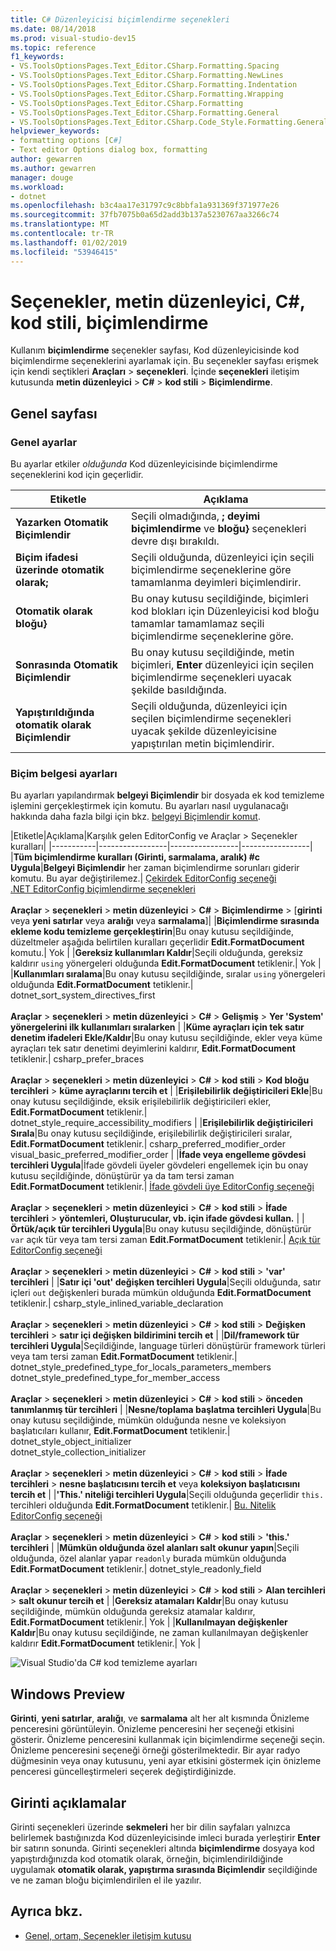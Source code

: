```yaml
---
title: C# Düzenleyicisi biçimlendirme seçenekleri
ms.date: 08/14/2018
ms.prod: visual-studio-dev15
ms.topic: reference
f1_keywords:
- VS.ToolsOptionsPages.Text_Editor.CSharp.Formatting.Spacing
- VS.ToolsOptionsPages.Text_Editor.CSharp.Formatting.NewLines
- VS.ToolsOptionsPages.Text_Editor.CSharp.Formatting.Indentation
- VS.ToolsOptionsPages.Text_Editor.CSharp.Formatting.Wrapping
- VS.ToolsOptionsPages.Text_Editor.CSharp.Formatting
- VS.ToolsOptionsPages.Text_Editor.CSharp.Formatting.General
- VS.ToolsOptionsPages.Text_Editor.CSharp.Code_Style.Formatting.General
helpviewer_keywords:
- formatting options [C#]
- Text editor Options dialog box, formatting
author: gewarren
ms.author: gewarren
manager: douge
ms.workload:
- dotnet
ms.openlocfilehash: b3c4aa17e31797c9c8bbfa1a931369f371977e26
ms.sourcegitcommit: 37fb7075b0a65d2add3b137a5230767aa3266c74
ms.translationtype: MT
ms.contentlocale: tr-TR
ms.lasthandoff: 01/02/2019
ms.locfileid: "53946415"
---
```

# <a name="options-text-editor-c-code-style-formatting"></a>Seçenekler, metin düzenleyici, C#, kod stili, biçimlendirme

Kullanım **biçimlendirme** seçenekler sayfası, Kod düzenleyicisinde kod biçimlendirme seçeneklerini ayarlamak için. Bu seçenekler sayfası erişmek için kendi seçtikleri **Araçları** > **seçenekleri**. İçinde **seçenekleri** iletişim kutusunda **metin düzenleyici** > **C#** > **kod stili**  >  **Biçimlendirme**.

## <a name="general-page"></a>Genel sayfası

### <a name="general-settings"></a>Genel ayarlar

Bu ayarlar etkiler *olduğunda* Kod düzenleyicisinde biçimlendirme seçeneklerini kod için geçerlidir.

|Etiketle|Açıklama|
|-----------|-----------------|
|**Yazarken Otomatik Biçimlendir**|Seçili olmadığında, **; deyimi biçimlendirme** ve **bloğu}** seçenekleri devre dışı bırakıldı.|
|**Biçim ifadesi üzerinde otomatik olarak;**|Seçili olduğunda, düzenleyici için seçili biçimlendirme seçeneklerine göre tamamlanma deyimleri biçimlendirir.|
|**Otomatik olarak bloğu}**|Bu onay kutusu seçildiğinde, biçimleri kod blokları için Düzenleyicisi kod bloğu tamamlar tamamlamaz seçili biçimlendirme seçeneklerine göre.|
|**Sonrasında Otomatik Biçimlendir**|Bu onay kutusu seçildiğinde, metin biçimleri, **Enter** düzenleyici için seçilen biçimlendirme seçenekleri uyacak şekilde basıldığında.|
|**Yapıştırıldığında otomatik olarak Biçimlendir**|Seçili olduğunda, düzenleyici için seçilen biçimlendirme seçenekleri uyacak şekilde düzenleyicisine yapıştırılan metin biçimlendirir.|

### <a name="format-document-settings"></a>Biçim belgesi ayarları

Bu ayarları yapılandırmak **belgeyi Biçimlendir** bir dosyada ek kod temizleme işlemini gerçekleştirmek için komutu. Bu ayarları nasıl uygulanacağı hakkında daha fazla bilgi için bkz. [belgeyi Biçimlendir komut](../code-styles-and-quick-actions.md#format-document-command).

|Etiketle|Açıklama|Karşılık gelen EditorConfig ve Araçlar > Seçenekler kuralları|
|-----------|-----------------|-----------------|-----------------|
|**Tüm biçimlendirme kuralları (Girinti, sarmalama, aralık) #c Uygula**|**Belgeyi Biçimlendir** her zaman biçimlendirme sorunları giderir komutu. Bu ayar değiştirilemez.| [Çekirdek EditorConfig seçeneği](../../ide/create-portable-custom-editor-options.md)<br/>[.NET EditorConfig biçimlendirme seçenekleri](../../ide/editorconfig-code-style-settings-reference.md#formatting-conventions)<br/><br/>**Araçlar** > **seçenekleri** > **metin düzenleyici**  >  **C#**  >   **Biçimlendirme** > [**girinti** veya **yeni satırlar** veya **aralığı** veya **sarmalama**]|
|**Biçimlendirme sırasında ekleme kodu temizleme gerçekleştirin**|Bu onay kutusu seçildiğinde, düzeltmeler aşağıda belirtilen kuralları geçerlidir **Edit.FormatDocument** komutu.| Yok |
|**Gereksiz kullanımları Kaldır**|Seçili olduğunda, gereksiz kaldırır `using` yönergeleri olduğunda **Edit.FormatDocument** tetiklenir.| Yok |
|**Kullanımları sıralama**|Bu onay kutusu seçildiğinde, sıralar `using` yönergeleri olduğunda **Edit.FormatDocument** tetiklenir.| dotnet_sort_system_directives_first<br/><br/>**Araçlar** > **seçenekleri** > **metin düzenleyici** > **C#** > **Gelişmiş**   >  **Yer 'System' yönergelerini ilk kullanımları sıralarken** |
|**Küme ayraçları için tek satır denetim ifadeleri Ekle/Kaldır**|Bu onay kutusu seçildiğinde, ekler veya küme ayraçları tek satır denetimi deyimlerini kaldırır, **Edit.FormatDocument** tetiklenir.| csharp_prefer_braces<br/><br/>**Araçlar** > **seçenekleri** > **metin düzenleyici** > **C#** > **kod stili**   >  **Kod bloğu tercihleri** > **küme ayraçlarını tercih et** |
|**Erişilebilirlik değiştiricileri Ekle**|Bu onay kutusu seçildiğinde, eksik erişilebilirlik değiştiricileri ekler, **Edit.FormatDocument** tetiklenir.| dotnet_style_require_accessibility_modifiers |
|**Erişilebilirlik değiştiricileri Sırala**|Bu onay kutusu seçildiğinde, erişilebilirlik değiştiricileri sıralar, **Edit.FormatDocument** tetiklenir.| csharp_preferred_modifier_order<br/>visual_basic_preferred_modifier_order |
|**İfade veya engelleme gövdesi tercihleri Uygula**|İfade gövdeli üyeler gövdeleri engellemek için bu onay kutusu seçildiğinde, dönüştürür ya da tam tersi zaman **Edit.FormatDocument** tetiklenir.| [İfade gövdeli üye EditorConfig seçeneği](../../ide/editorconfig-code-style-settings-reference.md#expression_bodied_members)<br/><br/>**Araçlar** > **seçenekleri** > **metin düzenleyici** > **C#** > **kod stili**   >  **İfade tercihleri** > **yöntemleri, Oluşturucular, vb. için ifade gövdesi kullan.** |
|**Örtük/açık tür tercihleri Uygula**|Bu onay kutusu seçildiğinde, dönüştürür `var` açık tür veya tam tersi zaman **Edit.FormatDocument** tetiklenir.| [Açık tür EditorConfig seçeneği](../../ide/editorconfig-code-style-settings-reference.md#implicit-and-explicit-types)<br/><br/>**Araçlar** > **seçenekleri** > **metin düzenleyici** > **C#** > **kod stili**   >  **'var' tercihleri** |
|**Satır içi 'out' değişken tercihleri Uygula**|Seçili olduğunda, satır içleri `out` değişkenleri burada mümkün olduğunda **Edit.FormatDocument** tetiklenir.| csharp_style_inlined_variable_declaration<br/><br/>**Araçlar** > **seçenekleri** > **metin düzenleyici** > **C#** > **kod stili**   >  **Değişken tercihleri** > **satır içi değişken bildirimini tercih et** |
|**Dil/framework tür tercihleri Uygula**|Seçildiğinde, language türleri dönüştürür framework türleri veya tam tersi zaman **Edit.FormatDocument** tetiklenir.| dotnet_style_predefined_type_for_locals_parameters_members<br/>dotnet_style_predefined_type_for_member_access<br/><br/>**Araçlar** > **seçenekleri** > **metin düzenleyici** > **C#** > **kod stili**   >  **önceden tanımlanmış tür tercihleri** |
|**Nesne/toplama başlatma tercihleri Uygula**|Bu onay kutusu seçildiğinde, mümkün olduğunda nesne ve koleksiyon başlatıcıları kullanır, **Edit.FormatDocument** tetiklenir.| dotnet_style_object_initializer<br/>dotnet_style_collection_initializer<br/><br/>**Araçlar** > **seçenekleri** > **metin düzenleyici** > **C#** > **kod stili**   >  **İfade tercihleri** > **nesne başlatıcısını tercih et** veya **koleksiyon başlatıcısını tercih et** |
|**'This.' niteliği tercihleri Uygula**|Seçili olduğunda geçerlidir `this.` tercihleri olduğunda **Edit.FormatDocument** tetiklenir.| [Bu. Nitelik EditorConfig seçeneği](../../ide/editorconfig-code-style-settings-reference.md#this_and_me)<br/><br/>**Araçlar** > **seçenekleri** > **metin düzenleyici** > **C#** > **kod stili**   >  **'this.' tercihleri** |
|**Mümkün olduğunda özel alanları salt okunur yapın**|Seçili olduğunda, özel alanlar yapar `readonly` burada mümkün olduğunda **Edit.FormatDocument** tetiklenir.| dotnet_style_readonly_field<br/><br/>**Araçlar** > **seçenekleri** > **metin düzenleyici** > **C#** > **kod stili**   >  **Alan tercihleri** > **salt okunur tercih et** |
|**Gereksiz atamaları Kaldır**|Bu onay kutusu seçildiğinde, mümkün olduğunda gereksiz atamalar kaldırır, **Edit.FormatDocument** tetiklenir.| Yok |
|**Kullanılmayan değişkenler Kaldır**|Bu onay kutusu seçildiğinde, ne zaman kullanılmayan değişkenler kaldırır **Edit.FormatDocument** tetiklenir.| Yok |

![Visual Studio'da C# kod temizleme ayarları](media/format-document-settings.png)

## <a name="preview-windows"></a>Windows Preview

**Girinti**, **yeni satırlar**, **aralığı**, ve **sarmalama** alt her alt kısmında Önizleme penceresini görüntüleyin. Önizleme penceresini her seçeneği etkisini gösterir. Önizleme penceresini kullanmak için biçimlendirme seçeneği seçin. Önizleme penceresini seçeneği örneği gösterilmektedir. Bir ayar radyo düğmesinin veya onay kutusunu, yeni ayar etkisini göstermek için önizleme penceresi güncelleştirmeleri seçerek değiştirdiğinizde.

## <a name="indentation-remarks"></a>Girinti açıklamalar

Girinti seçenekleri üzerinde **sekmeleri** her bir dilin sayfaları yalnızca belirlemek bastığınızda Kod düzenleyicisinde imleci burada yerleştirir **Enter** bir satırın sonunda. Girinti seçenekleri altında **biçimlendirme** dosyaya kod yapıştırdığınızda kod otomatik olarak, örneğin, biçimlendirildiğinde uygulamak **otomatik olarak, yapıştırma sırasında Biçimlendir** seçildiğinde ve ne zaman bloğu biçimlendirilen el ile yazılır.

## <a name="see-also"></a>Ayrıca bkz.

- [Genel, ortam, Seçenekler iletişim kutusu](../../ide/reference/general-environment-options-dialog-box.md)